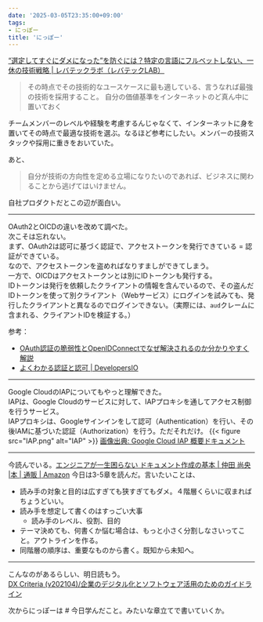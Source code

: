 ```yaml
---
date: '2025-03-05T23:35:00+09:00'
tags:
- にっぽー
title: 'にっぽー'
---
```

[“選定してすぐにダメになった”を防ぐには？特定の言語にフルベットしない、一休の技術戦略 | レバテックラボ（レバテックLAB）](https://levtech.jp/media/article/interview/detail_626/)  
> その時点でその技術的なユースケースに最も適している、言うなれば最強の技術を採用すること。
> 自分の価値基準をインターネットのど真ん中に置いておく

チームメンバーのレベルや経験を考慮するんじゃなくて、インターネットに身を置いてその時点で最適な技術を選ぶ。なるほど参考にしたい。メンバーの技術スタックや採用に重きをおいていた。  

あと、
> 自分が技術の方向性を定める立場になりたいのであれば、ビジネスに関わることから逃げてはいけません。

自社プロダクトだとこの辺が面白い。

<!--more-->
---
OAuth2とOICDの違いを改めて調べた。  
次こそは忘れない。  
まず、OAuth2は認可に基づく認証で、アクセストークンを発行できている = 認証ができている。  
なので、アクセストークンを盗めればなりすましができてしまう。  
一方で、OICDはアクセストークンとは別にIDトークンも発行する。  
IDトークンは発行を依頼したクライアントの情報を含んでいるので、その盗んだIDトークンを使って別クライアント（Webサービス）にログインを試みても、発行したクライアントと異なるのでログインできない。（実際には、`aud`クレームに含まれる、クライアントIDを検証する。）  

参考：
- [OAuth認証の脆弱性とOpenIDConnectでなぜ解決されるのか分かりやすく解説](https://zenn.dev/uma002/articles/152fcef798730b)
- [よくわかる認証と認可 | DevelopersIO](https://dev.classmethod.jp/articles/authentication-and-authorization/)

---
Google CloudのIAPについてもやっと理解できた。  
IAPは、Google Cloudのサービスに対して、IAPプロキシを通してアクセス制御を行うサービス。  
IAPプロキシは、Googleサインインをして認可（Authentication）を行い、その後IAMに基づいた認証（Authorization）を行う。ただそれだけ。
{{< figure src="IAP.png" alt="IAP" >}}
[画像出典: Google Cloud IAP 概要ドキュメント](https://cloud.google.com/iap/docs/concepts-overview?hl=ja)

---
今読んでいる。[エンジニアが一生困らない ドキュメント作成の基本 | 仲田 尚央 |本 | 通販 | Amazon](https://www.amazon.co.jp/%E3%82%A8%E3%83%B3%E3%82%B8%E3%83%8B%E3%82%A2%E3%81%8C%E4%B8%80%E7%94%9F%E5%9B%B0%E3%82%89%E3%81%AA%E3%81%84-%E3%83%89%E3%82%AD%E3%83%A5%E3%83%A1%E3%83%B3%E3%83%88%E4%BD%9C%E6%88%90%E3%81%AE%E5%9F%BA%E6%9C%AC-%E4%BB%B2%E7%94%B0-%E5%B0%9A%E5%A4%AE/dp/4802614845)
今日は3-5章を読んだ。言いたいことは、  
- 読み手の対象と目的は広すぎても狭すぎてもダメ。４階層くらいに収まればちょうどいい。
- 読み手を想定して書くのはすっごい大事
  - 読み手のレベル、役割、目的
- テーマ決めても、何書くか悩む場合は、もっと小さく分割しなさいってこと。アウトラインを作る。
- 同階層の順序は、重要なものから書く。既知から未知へ。

---
こんなのがあるらしい、明日読もう。  
[DX Criteria (v202104)/企業のデジタル化とソフトウェア活用のためのガイドライン](https://dxcriteria.cto-a.org/)




次からにっぽーは # 今日学んだこと。みたいな章立てで書いていくか。
